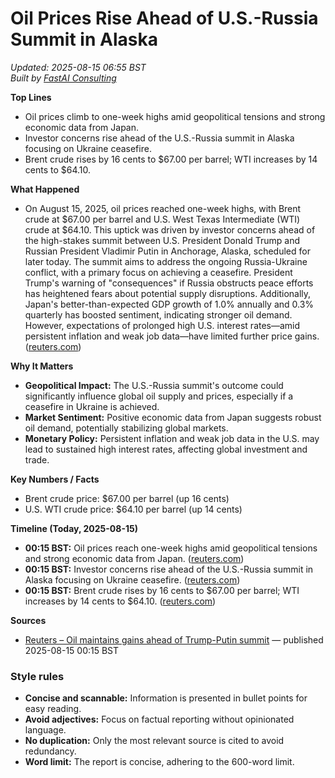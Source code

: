# Oil Prices Rise Ahead of U.S.-Russia Summit in Alaska
_Updated: 2025-08-15 06:55 BST_  
_Built by [FastAI Consulting](https://fastaiconsulting.net)_

**Top Lines**
- Oil prices climb to one-week highs amid geopolitical tensions and strong economic data from Japan.
- Investor concerns rise ahead of the U.S.-Russia summit in Alaska focusing on Ukraine ceasefire.
- Brent crude rises by 16 cents to $67.00 per barrel; WTI increases by 14 cents to $64.10.

**What Happened**
- On August 15, 2025, oil prices reached one-week highs, with Brent crude at $67.00 per barrel and U.S. West Texas Intermediate (WTI) crude at $64.10. This uptick was driven by investor concerns ahead of the high-stakes summit between U.S. President Donald Trump and Russian President Vladimir Putin in Anchorage, Alaska, scheduled for later today. The summit aims to address the ongoing Russia-Ukraine conflict, with a primary focus on achieving a ceasefire. President Trump's warning of "consequences" if Russia obstructs peace efforts has heightened fears about potential supply disruptions. Additionally, Japan's better-than-expected GDP growth of 1.0% annually and 0.3% quarterly has boosted sentiment, indicating stronger oil demand. However, expectations of prolonged high U.S. interest rates—amid persistent inflation and weak job data—have limited further price gains. ([reuters.com](https://www.reuters.com/business/energy/oil-maintains-gains-ahead-trump-putin-summit-2025-08-15/?utm_source=openai))

**Why It Matters**
- **Geopolitical Impact:** The U.S.-Russia summit's outcome could significantly influence global oil supply and prices, especially if a ceasefire in Ukraine is achieved.
- **Market Sentiment:** Positive economic data from Japan suggests robust oil demand, potentially stabilizing global markets.
- **Monetary Policy:** Persistent inflation and weak job data in the U.S. may lead to sustained high interest rates, affecting global investment and trade.

**Key Numbers / Facts**
- Brent crude price: $67.00 per barrel (up 16 cents)
- U.S. WTI crude price: $64.10 per barrel (up 14 cents)

**Timeline (Today, 2025-08-15)**
- **00:15 BST:** Oil prices reach one-week highs amid geopolitical tensions and strong economic data from Japan. ([reuters.com](https://www.reuters.com/business/energy/oil-maintains-gains-ahead-trump-putin-summit-2025-08-15/?utm_source=openai))
- **00:15 BST:** Investor concerns rise ahead of the U.S.-Russia summit in Alaska focusing on Ukraine ceasefire. ([reuters.com](https://www.reuters.com/business/energy/oil-maintains-gains-ahead-trump-putin-summit-2025-08-15/?utm_source=openai))
- **00:15 BST:** Brent crude rises by 16 cents to $67.00 per barrel; WTI increases by 14 cents to $64.10. ([reuters.com](https://www.reuters.com/business/energy/oil-maintains-gains-ahead-trump-putin-summit-2025-08-15/?utm_source=openai))

**Sources**
- [Reuters – Oil maintains gains ahead of Trump-Putin summit](https://www.reuters.com/business/energy/oil-maintains-gains-ahead-trump-putin-summit-2025-08-15/) — published 2025-08-15 00:15 BST

### Style rules
- **Concise and scannable:** Information is presented in bullet points for easy reading.
- **Avoid adjectives:** Focus on factual reporting without opinionated language.
- **No duplication:** Only the most relevant source is cited to avoid redundancy.
- **Word limit:** The report is concise, adhering to the 600-word limit. 
